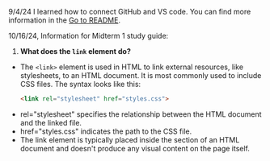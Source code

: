 9/4/24 I learned how to connect GitHub and VS code.
You can find more information in the [Go to README](./README.md).

10/16/24, Information for Midterm 1 study guide:
1. **What does the `link` element do?**

* The `<link>` element is used in HTML to link external resources, like stylesheets, to an HTML document. It is most commonly used to include CSS files. The syntax looks like this:
   ```html
   <link rel="stylesheet" href="styles.css">
* rel="stylesheet" specifies the relationship between the HTML document and the linked file.
* href="styles.css" indicates the path to the CSS file.
* The link element is typically placed inside the <head> section of an HTML document and doesn't produce any visual content on the page itself.

